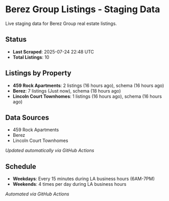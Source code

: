 # Berez Group Listings - Staging Data

Live staging data for Berez Group real estate listings.

## Status

- **Last Scraped**: 2025-07-24 22:48 UTC
- **Total Listings**: 10

## Listings by Property

- **459 Rock Apartments**: 2 listings (16 hours ago), schema (16 hours ago)
- **Berez**: 7 listings (Just now), schema (18 hours ago)
- **Lincoln Court Townhomes**: 1 listings (16 hours ago), schema (16 hours ago)

## Data Sources

- 459 Rock Apartments
- Berez
- Lincoln Court Townhomes

*Updated automatically via GitHub Actions*

## Schedule

- **Weekdays**: Every 15 minutes during LA business hours (6AM-7PM)
- **Weekends**: 4 times per day during LA business hours

*Automated via GitHub Actions*
